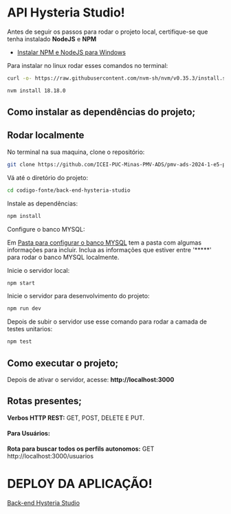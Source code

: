 <h1>API Hysteria Studio!</h1>

Antes de seguir os passos para rodar o projeto local, certifique-se que tenha instalado <strong>NodeJS</strong> e <strong>NPM</strong>

- [Instalar NPM e NodeJS para Windows](https://nodejs.org/en/)

Para instalar no linux rodar esses comandos no terminal:

```bash
curl -o- https://raw.githubusercontent.com/nvm-sh/nvm/v0.35.3/install.sh | bash
```

```bash
nvm install 18.18.0
```

<h2> Como instalar as dependências do projeto; </h2>

## Rodar localmente

No terminal na sua maquina, clone o repositório:

```bash
git clone https://github.com/ICEI-PUC-Minas-PMV-ADS/pmv-ads-2024-1-e5-proj-empext-t2-hysteria-studio.git
```

Vá até o diretório do projeto:

```bash
cd codigo-fonte/back-end-hysteria-studio
```

Instale as dependências:

```bash
npm install
```

Configure o banco MYSQL:

Em <a href="./src/config_db/database.js">Pasta para configurar o banco MYSQL</a> tem a pasta com algumas informações para incluir. Inclua as informações que estiver entre '*****' para rodar o banco MYSQL localmente.

Inicie o servidor local:

```bash
npm start
```

Inicie o servidor para desenvolvimento do projeto:

```bash
npm run dev
```

Depois de subir o servidor use esse comando para rodar a camada de testes unitarios:

```bash
npm test
```

<h2>Como executar o projeto;</h2>

Depois de ativar o servidor, acesse: <a><strong>http://localhost:3000</strong></a>

<h2>Rotas presentes;</h2> 
  
<strong>Verbos HTTP REST:</strong> GET, POST, DELETE E PUT.
  
 <h4>Para Usuários:</h4>
  
<strong>Rota para buscar todos os perfils autonomos:</strong> GET <a>http://localhost:3000/usuarios</a>

<h1>DEPLOY DA APLICAÇÃO!</h1>

[Back-end Hysteria Studio](https://hysteria-studio-backend.onrender.com/)